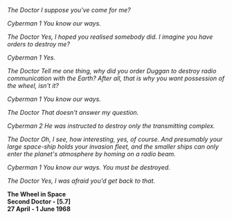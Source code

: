 _The Doctor_ _I suppose you've come for me?_

_Cyberman 1_ _You know our ways._

_The Doctor_ _Yes, I hoped you realised somebody did. I imagine you have orders to destroy me?_

_Cyberman 1_ _Yes._

_The Doctor_ _Tell me one thing, why did you order Duggan to destroy radio communication with the Earth? After all, that is why you want possession of the wheel, isn't it?_

_Cyberman 1_ _You know our ways._

_The Doctor_ _That doesn't answer my question._

_Cyberman 2_ _He was instructed to destroy only the transmitting complex._

_The Doctor_ _Oh, I see, how interesting, yes, of course. And presumably your large space-ship holds your invasion fleet, and the smaller ships can only enter the planet's atmosphere by homing on a radio beam._

_Cyberman 1_ _You know our ways. You must be destroyed._

_The Doctor_ _Yes, I was afraid you'd get back to that._

**The Wheel in Space  
Second Doctor - [5.7]  
27 April - 1 June 1968**